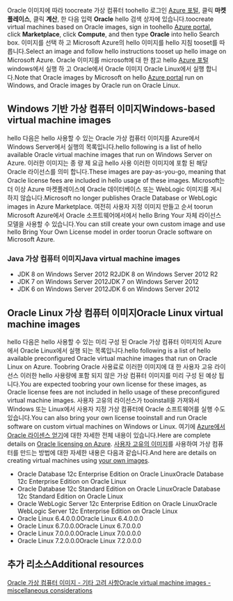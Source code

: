 


<span data-ttu-id="fe523-101">Oracle 이미지에 따라 toocreate 가상 컴퓨터 toohello 로그인 [Azure 포털](https://portal.azure.com/), 클릭 **마켓플레이스**, 클릭 **계산**, 한 다음 입력 **Oracle**  hello 검색 상자에 있습니다.</span><span class="sxs-lookup"><span data-stu-id="fe523-101">toocreate virtual machines based on Oracle images, sign in toohello [Azure portal](https://portal.azure.com/), click **Marketplace**, click **Compute**, and then type **Oracle** into hello Search box.</span></span> <span data-ttu-id="fe523-102">이미지를 선택 하 고 Microsoft Azure의 hello 이미지를 hello 지침 tooset를 따릅니다.</span><span class="sxs-lookup"><span data-stu-id="fe523-102">Select an image and follow hello instructions tooset up hello image on Microsoft Azure.</span></span> <span data-ttu-id="fe523-103">Oracle 이미지를 microsoft에 대 한 참고 hello [Azure 포털](https://portal.azure.com/) windows에서 실행 하 고 Oracle에서 Oracle 이미지 Oracle Linux에서 실행 합니다.</span><span class="sxs-lookup"><span data-stu-id="fe523-103">Note that Oracle images by Microsoft on hello [Azure portal](https://portal.azure.com/) run on Windows, and Oracle images by Oracle run on Oracle Linux.</span></span>

## <a name="windows-based-virtual-machine-images"></a><span data-ttu-id="fe523-104">Windows 기반 가상 컴퓨터 이미지</span><span class="sxs-lookup"><span data-stu-id="fe523-104">Windows-based virtual machine images</span></span>
<span data-ttu-id="fe523-105">hello 다음은 hello 사용할 수 있는 Oracle 가상 컴퓨터 이미지를 Azure에서 Windows Server에서 실행의 목록입니다.</span><span class="sxs-lookup"><span data-stu-id="fe523-105">hello following is a list of hello available Oracle virtual machine images that run on Windows Server on Azure.</span></span> <span data-ttu-id="fe523-106">이러한 이미지는 종 량 제 요금 hello 사용 이러한 이미지에 포함 된 해당 Oracle 라이선스를 의미 합니다.</span><span class="sxs-lookup"><span data-stu-id="fe523-106">These images are pay-as-you-go, meaning that Oracle license fees are included in hello usage of these images.</span></span> <span data-ttu-id="fe523-107">Microsoft는 더 이상 Azure 마켓플레이스에 Oracle 데이터베이스 또는 WebLogic 이미지를 게시하지 않습니다.</span><span class="sxs-lookup"><span data-stu-id="fe523-107">Microsoft no longer publishes Oracle Database or WebLogic images in Azure Marketplace.</span></span>  <span data-ttu-id="fe523-108">여전히 사용자 지정 이미지 만들고 순서 toorun Microsoft Azure에서 Oracle 소프트웨어에서에서 hello Bring Your 자체 라이선스 모델을 사용할 수 있습니다.</span><span class="sxs-lookup"><span data-stu-id="fe523-108">You can still create your own custom image and use hello Bring Your Own License model in order toorun Oracle software on Microsoft Azure.</span></span> 

### <a name="java-virtual-machine-images"></a><span data-ttu-id="fe523-109">Java 가상 컴퓨터 이미지</span><span class="sxs-lookup"><span data-stu-id="fe523-109">Java virtual machine images</span></span>
* <span data-ttu-id="fe523-110">JDK 8 on Windows Server 2012 R2</span><span class="sxs-lookup"><span data-stu-id="fe523-110">JDK 8 on Windows Server 2012 R2</span></span>
* <span data-ttu-id="fe523-111">JDK 7 on Windows Server 2012</span><span class="sxs-lookup"><span data-stu-id="fe523-111">JDK 7 on Windows Server 2012</span></span>
* <span data-ttu-id="fe523-112">JDK 6 on Windows Server 2012</span><span class="sxs-lookup"><span data-stu-id="fe523-112">JDK 6 on Windows Server 2012</span></span>

## <a name="oracle-linux-virtual-machine-images"></a><span data-ttu-id="fe523-113">Oracle Linux 가상 컴퓨터 이미지</span><span class="sxs-lookup"><span data-stu-id="fe523-113">Oracle Linux virtual machine images</span></span>
<span data-ttu-id="fe523-114">hello 다음은 hello 사용할 수 있는 미리 구성 된 Oracle 가상 컴퓨터 이미지의 Azure에서 Oracle Linux에서 실행 되는 목록입니다.</span><span class="sxs-lookup"><span data-stu-id="fe523-114">hello following is a list of hello available preconfigured Oracle virtual machine images that run on Oracle Linux on Azure.</span></span> <span data-ttu-id="fe523-115">Toobring Oracle 사용료로 이러한 이미지에 대 한 사용자 고유 라이선스 이러한 hello 사용량에 포함 되지 않은 가상 컴퓨터 이미지를 미리 구성 된 예상 됩니다.</span><span class="sxs-lookup"><span data-stu-id="fe523-115">You are expected toobring your own license for these images, as Oracle license fees are not included in hello usage of these preconfigured virtual machine images.</span></span> <span data-ttu-id="fe523-116">사용자 고유의 라이선스가 tooinstall을 가져와서 Windows 또는 Linux에서 사용자 지정 가상 컴퓨터에 Oracle 소프트웨어를 실행 수도 있습니다.</span><span class="sxs-lookup"><span data-stu-id="fe523-116">You can also bring your own license tooinstall and run Oracle software on custom virtual machines on Windows or Linux.</span></span> <span data-ttu-id="fe523-117">여기에 [Azure에서 Oracle 라이센스 얻기](http://www.oracle.com/technetwork/topics/cloud/faq-1963009.html#support)에 대한 자세한 전체 내용이 있습니다.</span><span class="sxs-lookup"><span data-stu-id="fe523-117">Here are complete details on [Oracle licensing on Azure](http://www.oracle.com/technetwork/topics/cloud/faq-1963009.html#support).</span></span> <span data-ttu-id="fe523-118">[사용자 고유의 이미지](../articles/virtual-machines/windows/classic/createupload-vhd.md?toc=%2fazure%2fvirtual-machines%2fwindows%2fclassic%2ftoc.json)를 사용하여 가상 컴퓨터를 만드는 방법에 대한 자세한 내용은 다음과 같습니다.</span><span class="sxs-lookup"><span data-stu-id="fe523-118">And here are details on creating virtual machines using [your own images](../articles/virtual-machines/windows/classic/createupload-vhd.md?toc=%2fazure%2fvirtual-machines%2fwindows%2fclassic%2ftoc.json).</span></span>

* <span data-ttu-id="fe523-119">Oracle Database 12c Enterprise Edition on Oracle Linux</span><span class="sxs-lookup"><span data-stu-id="fe523-119">Oracle Database 12c Enterprise Edition on Oracle Linux</span></span>
* <span data-ttu-id="fe523-120">Oracle Database 12c Standard Edition on Oracle Linux</span><span class="sxs-lookup"><span data-stu-id="fe523-120">Oracle Database 12c Standard Edition on Oracle Linux</span></span>
* <span data-ttu-id="fe523-121">Oracle WebLogic Server 12c Enterprise Edition on Oracle Linux</span><span class="sxs-lookup"><span data-stu-id="fe523-121">Oracle WebLogic Server 12c Enterprise Edition on Oracle Linux</span></span>
* <span data-ttu-id="fe523-122">Oracle Linux 6.4.0.0.0</span><span class="sxs-lookup"><span data-stu-id="fe523-122">Oracle Linux 6.4.0.0.0</span></span>
* <span data-ttu-id="fe523-123">Oracle Linux 6.7.0.0.0</span><span class="sxs-lookup"><span data-stu-id="fe523-123">Oracle Linux 6.7.0.0.0</span></span>
* <span data-ttu-id="fe523-124">Oracle Linux 7.0.0.0.0</span><span class="sxs-lookup"><span data-stu-id="fe523-124">Oracle Linux 7.0.0.0.0</span></span>
* <span data-ttu-id="fe523-125">Oracle Linux 7.2.0.0.0</span><span class="sxs-lookup"><span data-stu-id="fe523-125">Oracle Linux 7.2.0.0.0</span></span>

## <a name="additional-resources"></a><span data-ttu-id="fe523-126">추가 리소스</span><span class="sxs-lookup"><span data-stu-id="fe523-126">Additional resources</span></span>
[<span data-ttu-id="fe523-127">Oracle 가상 컴퓨터 이미지 - 기타 고려 사항</span><span class="sxs-lookup"><span data-stu-id="fe523-127">Oracle virtual machine images - miscellaneous considerations</span></span>](#miscellaneous-considerations-for-oracle-virtual-machine-images-new-article)

